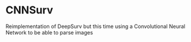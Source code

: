 # CNNSurv
Reimplementation of DeepSurv but this time using a Convolutional Neural Network to be able to parse images
